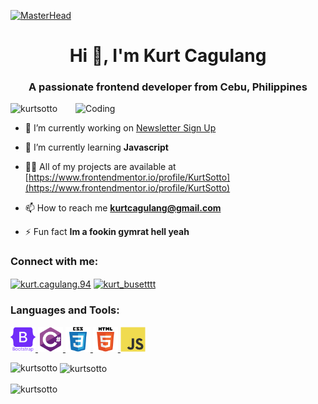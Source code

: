 [![MasterHead](https://64.media.tumblr.com/59fd3cd91939a427cac708b992cad301/tumblr_ohx2xpUsAJ1v1vxovo1_1280.gif)](https://www.frontendmentor.io/profile/KurtSotto) 
<h1 align="center">Hi 👋, I'm Kurt Cagulang</h1>
<h3 align="center">A passionate frontend developer from Cebu, Philippines</h3>
<img align="right" alt="Coding" width="400" src="https://steamuserimages-a.akamaihd.net/ugc/904528168689639178/739348009D1B10DEDEEDBE09FA03CD0B0E076922/?imw=5000&imh=5000&ima=fit&impolicy=Letterbox&imcolor=%23000000&letterbox=false">

<p align="left"> <img src="https://komarev.com/ghpvc/?username=kurtsotto&label=Profile%20views&color=0e75b6&style=flat" alt="kurtsotto" /> </p>

- 🔭 I’m currently working on [Newsletter Sign Up](https://newsletter-sign-up-kurtdev.netlify.app/)

- 🌱 I’m currently learning **Javascript**

- 👨‍💻 All of my projects are available at [https://www.frontendmentor.io/profile/KurtSotto](https://www.frontendmentor.io/profile/KurtSotto)

- 📫 How to reach me **kurtcagulang@gmail.com** 

- ⚡ Fun fact **Im a fookin gymrat hell yeah**

<h3 align="left">Connect with me:</h3>
<p align="left">
<a href="https://fb.com/kurt.cagulang.94" target="blank"><img align="center" src="https://raw.githubusercontent.com/rahuldkjain/github-profile-readme-generator/master/src/images/icons/Social/facebook.svg" alt="kurt.cagulang.94" height="30" width="40" /></a>
<a href="https://instagram.com/kurt_busetttt" target="blank"><img align="center" src="https://raw.githubusercontent.com/rahuldkjain/github-profile-readme-generator/master/src/images/icons/Social/instagram.svg" alt="kurt_busetttt" height="30" width="40" /></a>
</p>

<h3 align="left">Languages and Tools:</h3>
<p align="left"> <a href="https://getbootstrap.com" target="_blank" rel="noreferrer"> <img src="https://raw.githubusercontent.com/devicons/devicon/master/icons/bootstrap/bootstrap-plain-wordmark.svg" alt="bootstrap" width="40" height="40"/> </a> <a href="https://www.w3schools.com/cs/" target="_blank" rel="noreferrer"> <img src="https://raw.githubusercontent.com/devicons/devicon/master/icons/csharp/csharp-original.svg" alt="csharp" width="40" height="40"/> </a> <a href="https://www.w3schools.com/css/" target="_blank" rel="noreferrer"> <img src="https://raw.githubusercontent.com/devicons/devicon/master/icons/css3/css3-original-wordmark.svg" alt="css3" width="40" height="40"/> </a> <a href="https://www.w3.org/html/" target="_blank" rel="noreferrer"> <img src="https://raw.githubusercontent.com/devicons/devicon/master/icons/html5/html5-original-wordmark.svg" alt="html5" width="40" height="40"/> </a> <a href="https://developer.mozilla.org/en-US/docs/Web/JavaScript" target="_blank" rel="noreferrer"> <img src="https://raw.githubusercontent.com/devicons/devicon/master/icons/javascript/javascript-original.svg" alt="javascript" width="40" height="40"/> </a> </p>

<p><img align="left" src="https://github-readme-stats.vercel.app/api/top-langs?username=kurtsotto&show_icons=true&locale=en&layout=compact" alt="kurtsotto" /></p>

<p>&nbsp;<img align="center" src="https://github-readme-stats.vercel.app/api?username=kurtsotto&show_icons=true&locale=en" alt="kurtsotto" /></p>

<p><img align="center" src="https://github-readme-streak-stats.herokuapp.com/?user=kurtsotto&" alt="kurtsotto" /></p>

